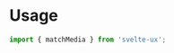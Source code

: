 <script lang="ts">
	import Preview from '$lib/components/Preview.svelte';

	import matchMedia from '$lib/stores/matchMedia';
</script>

# Usage

```js
import { matchMedia } from 'svelte-ux';
```
